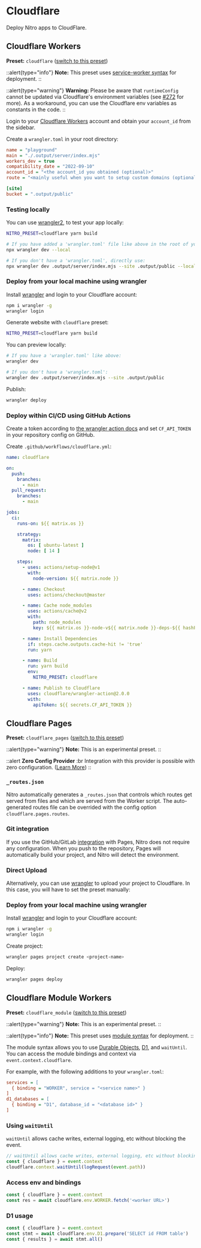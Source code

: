 # Cloudflare

Deploy Nitro apps to CloudFlare.

## Cloudflare Workers

**Preset:** `cloudflare` ([switch to this preset](/deploy/#changing-the-deployment-preset))

::alert{type="info"}
**Note:** This preset uses [service-worker syntax](https://developers.cloudflare.com/workers/learning/service-worker/) for deployment.
::

::alert{type="warning"}
**Warning:** Please be aware that `runtimeConfig` cannot be updated via Cloudflare's environment variables (see [#272](https://github.com/unjs/nitro/issues/272) for more). As a workaround, you can use the Cloudflare env variables as constants in the code.
::

Login to your [Cloudflare Workers](https://workers.cloudflare.com) account and obtain your `account_id` from the sidebar.

Create a `wrangler.toml` in your root directory:

```ini
name = "playground"
main = "./.output/server/index.mjs"
workers_dev = true
compatibility_date = "2022-09-10"
account_id = "<the account_id you obtained (optional)>"
route = "<mainly useful when you want to setup custom domains (optional too)>"

[site]
bucket = ".output/public"
```

### Testing locally

You can use [wrangler2](https://github.com/cloudflare/wrangler2), to test your app locally:

```bash
NITRO_PRESET=cloudflare yarn build

# If you have added a 'wrangler.toml' file like above in the root of your project:
npx wrangler dev --local

# If you don't have a 'wrangler.toml', directly use:
npx wrangler dev .output/server/index.mjs --site .output/public --local
```

### Deploy from your local machine using wrangler

Install [wrangler](https://github.com/cloudflare/workers-sdk/tree/main/packages/wrangler#quick-start) and login to your Cloudflare account:

```bash
npm i wrangler -g
wrangler login
```

Generate website with `cloudflare` preset:

```bash
NITRO_PRESET=cloudflare yarn build
```

You can preview locally:

```bash
# If you have a 'wrangler.toml' like above:
wrangler dev

# If you don't have a 'wrangler.toml':
wrangler dev .output/server/index.mjs --site .output/public
```

Publish:

```bash
wrangler deploy
```

### Deploy within CI/CD using GitHub Actions

Create a token according to [the wrangler action docs](https://github.com/marketplace/actions/deploy-to-cloudflare-workers-with-wrangler#authentication) and set `CF_API_TOKEN` in your repository config on GitHub.

Create `.github/workflows/cloudflare.yml`:

```yaml
name: cloudflare

on:
  push:
    branches:
      - main
  pull_request:
    branches:
      - main

jobs:
  ci:
    runs-on: ${{ matrix.os }}

    strategy:
      matrix:
        os: [ ubuntu-latest ]
        node: [ 14 ]

    steps:
      - uses: actions/setup-node@v1
        with:
          node-version: ${{ matrix.node }}

      - name: Checkout
        uses: actions/checkout@master

      - name: Cache node_modules
        uses: actions/cache@v2
        with:
          path: node_modules
          key: ${{ matrix.os }}-node-v${{ matrix.node }}-deps-${{ hashFiles(format('{0}{1}', github.workspace, '/yarn.lock')) }}

      - name: Install Dependencies
        if: steps.cache.outputs.cache-hit != 'true'
        run: yarn

      - name: Build
        run: yarn build
        env:
          NITRO_PRESET: cloudflare

      - name: Publish to Cloudflare
        uses: cloudflare/wrangler-action@2.0.0
        with:
          apiToken: ${{ secrets.CF_API_TOKEN }}
```

## Cloudflare Pages

**Preset:** `cloudflare_pages` ([switch to this preset](/deploy/#changing-the-deployment-preset))

::alert{type="warning"}
**Note:** This is an experimental preset.
::

::alert
**Zero Config Provider**
:br
Integration with this provider is possible with zero configuration. ([Learn More](/deploy/#zero-config-providers))
::

### `_routes.json`
Nitro automatically generates a `_routes.json` that controls which routes get served from files and which are served from the Worker script. The auto-generated routes file can be overrided with the config option `cloudflare.pages.routes`.

### Git integration

If you use the GitHub/GitLab [integration](https://developers.cloudflare.com/pages/get-started/#connect-your-git-provider-to-pages) with Pages, Nitro does not require any configuration. When you push to the repository, Pages will automatically build your project, and Nitro will detect the environment.

### Direct Upload

Alternatively, you can use [wrangler](https://github.com/cloudflare/wrangler2) to upload your project to Cloudflare. In this case, you will have to set the preset manually:

### Deploy from your local machine using wrangler

Install [wrangler](https://github.com/cloudflare/wrangler) and login to your Cloudflare account:

```bash
npm i wrangler -g
wrangler login
```

Create project:

```bash
wrangler pages project create <project-name>
```

Deploy:

```bash
wrangler pages deploy
```

## Cloudflare Module Workers

**Preset:** `cloudflare_module` ([switch to this preset](/deploy/#changing-the-deployment-preset))

::alert{type="warning"}
**Note:** This is an experimental preset.
::

::alert{type="info"}
**Note:** This preset uses [module syntax](https://developers.cloudflare.com/workers/learning/migrating-to-module-workers/) for deployment.
::

The module syntax allows you to use [Durable Objects](https://developers.cloudflare.com/workers/learning/using-durable-objects/), [D1](https://developers.cloudflare.com/d1/), and `waitUntil`. You can access the module bindings and context via `event.context.cloudflare`.

For example, with the following additions to your `wrangler.toml`:

```ini
services = [
  { binding = "WORKER", service = "<service name>" }
]
d1_databases = [
  { binding = "D1", database_id = "<database id>" }
]
```

### Using `waitUntil`

`waitUntil` allows cache writes, external logging, etc without blocking the event.

```ts
// waitUntil allows cache writes, external logging, etc without blocking the event
const { cloudflare } = event.context
cloudflare.context.waitUntil(logRequest(event.path))
```

### Access env and bindings

```js
const { cloudflare } = event.context
const res = await cloudflare.env.WORKER.fetch('<worker URL>')
```

### D1 usage

```ts
const { cloudflare } = event.context
const stmt = await cloudflare.env.D1.prepare('SELECT id FROM table')
const { results } = await stmt.all()
```

